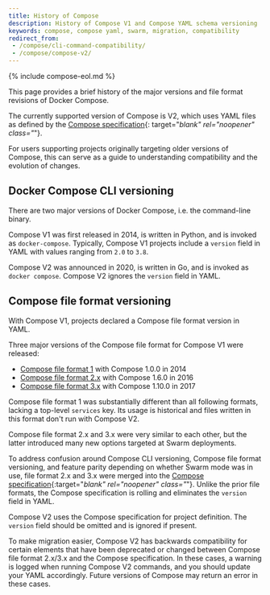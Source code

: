 ```yaml
---
title: History of Compose
description: History of Compose V1 and Compose YAML schema versioning
keywords: compose, compose yaml, swarm, migration, compatibility
redirect_from:
 - /compose/cli-command-compatibility/
 - /compose/compose-v2/
---
```

{% include compose-eol.md %}

This page provides a brief history of the major versions and file format revisions of Docker Compose.

The currently supported version of Compose is V2, which uses YAML files as defined by the [Compose specification](https://github.com/compose-spec/compose-spec){:
target="_blank" rel="noopener" class="_"}.

For users supporting projects originally targeting older versions of Compose, this can serve as a guide to understanding compatibility and the evolution of changes.

## Docker Compose CLI versioning
There are two major versions of Docker Compose, i.e. the command-line binary.

Compose V1 was first released in 2014, is written in Python, and is invoked as `docker-compose`.
Typically, Compose V1 projects include a `version` field in YAML with values ranging from `2.0` to `3.8`.

Compose V2 was announced in 2020, is written in Go, and is invoked as `docker compose`.
Compose V2 ignores the `version` field in YAML.

## Compose file format versioning
With Compose V1, projects declared a Compose file format version in YAML.

Three major versions of the Compose file format for Compose V1 were released:
- [Compose file format 1](/compose/compose-file/compose-versioning/#version-1-to-2x) with Compose 1.0.0 in 2014
- [Compose file format 2.x](../compose-file/compose-file-v2/) with Compose 1.6.0 in 2016
- [Compose file format 3.x](../compose-file/compose-file-v3/) with Compose 1.10.0 in 2017

Compose file format 1 was substantially different than all following formats, lacking a top-level `services` key.
Its usage is historical and files written in this format don't run with Compose V2.

Compose file format 2.x and 3.x were very similar to each other, but the latter introduced many new options targeted at Swarm deployments.

To address confusion around Compose CLI versioning, Compose file format versioning, and feature parity depending on whether Swarm mode was in use, file format 2.x and 3.x were merged into the [Compose specification](https://github.com/compose-spec/compose-spec){:target="_blank" rel="noopener" class="_"}.
Unlike the prior file formats, the Compose specification is rolling and eliminates the `version` field in YAML.

Compose V2 uses the Compose specification for project definition.
The `version` field should be omitted and is ignored if present.

To make migration easier, Compose V2 has backwards compatibility for certain elements that have been deprecated or changed between Compose file format 2.x/3.x and the Compose specification.
In these cases, a warning is logged when running Compose V2 commands, and you should update your YAML accordingly.
Future versions of Compose may return an error in these cases.
